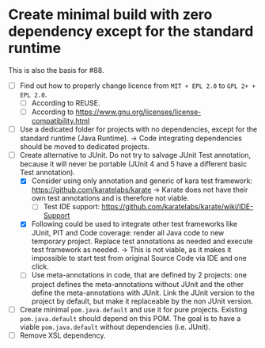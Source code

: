 # Create minimal build with zero dependency except for the standard runtime
This is also the basis for #88.
* [ ] Find out how to properly change licence from `MIT + EPL 2.0` to `GPL 2+ + EPL 2.0`.
    * [ ] According to REUSE.
    * [ ] According to https://www.gnu.org/licenses/license-compatibility.html
* [ ] Use a dedicated folder for projects with no dependencies, except for the standard runtime (Java Runtime). -> Code integrating dependencies should be moved to dedicated projects.
* [ ] Create alternative to JUnit. Do not try to salvage JUnit Test annotation, because it will never be portable (JUnit 4 and 5 have a different basic Test annotation).
    * [x] Consider using only annotation and generic of kara test framework: https://github.com/karatelabs/karate -> Karate does not have their own test annotations and is therefore not viable.
        * [ ] Test IDE support: https://github.com/karatelabs/karate/wiki/IDE-Support
    * [x] Following could be used to integrate other test frameworks like JUnit, PIT and Code coverage: render all Java code to new temporary project. Replace test annotations as needed and execute test framework as needed. -> This is not viable, as it makes it impossible to start test from original Source Code via IDE and one click.
    * [ ] Use meta-annotations in code, that are defined by 2 projects: one project defines the meta-annotations without JUnit and the other define the meta-annotations with JUnit. Link the JUnit version to the project by default, but make it replaceable by the non JUnit version.
* [ ] Create minimal `pom.java.default` and use it for pure projects. Existing `pom.java.default` should depend on this POM. The goal is to have a viable `pom.java.default` without dependencies (i.e. JUnit).
* [ ] Remove XSL dependency.